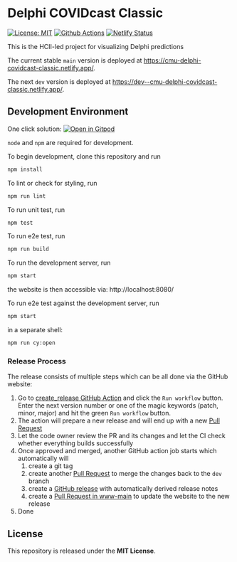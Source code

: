 # Delphi COVIDcast Classic

[![License: MIT][mit-image]][mit-url] [![Github Actions][github-actions-image]][github-actions-url] [![Netlify Status][netlify-image]][netlify-url]

This is the HCII-led project for visualizing Delphi predictions

The current stable `main` version is deployed at https://cmu-delphi-covidcast-classic.netlify.app/.

The next `dev` version is deployed at https://dev--cmu-delphi-covidcast-classic.netlify.app/.

## Development Environment

One click solution: [![Open in Gitpod](https://gitpod.io/button/open-in-gitpod.svg)](https://gitpod.io/#https://github.com/cmu-delphi/www-covidcast-classic)

`node` and `npm` are required for development.

To begin development, clone this repository and run

```sh
npm install
```

To lint or check for styling, run

```sh
npm run lint
```

To run unit test, run

```sh
npm test
```

To run e2e test, run

```sh
npm run build
```

To run the development server, run

```sh
npm start
```

the website is then accessible via: http://localhost:8080/

To run e2e test against the development server, run

```sh
npm start
```

in a separate shell:

```sh
npm run cy:open
```

### Release Process

The release consists of multiple steps which can be all done via the GitHub website:

1. Go to [create_release GitHub Action](https://github.com/cmu-delphi/www-covidcast-classic/actions/workflows/create_release.yml) and click the `Run workflow` button. Enter the next version number or one of the magic keywords (patch, minor, major) and hit the green `Run workflow` button.
1. The action will prepare a new release and will end up with a new [Pull Request](https://github.com/cmu-delphi/www-covidcast-classic/pulls)
1. Let the code owner review the PR and its changes and let the CI check whether everything builds successfully
1. Once approved and merged, another GitHub action job starts which automatically will
   1. create a git tag
   1. create another [Pull Request](https://github.com/cmu-delphi/www-covidcast-classic/pulls) to merge the changes back to the `dev` branch
   1. create a [GitHub release](https://github.com/cmu-delphi/www-covidcast-classic/releases) with automatically derived release notes
   1. create a [Pull Request in www-main](https://github.com/cmu-delphi/www-main/pulls) to update the website to the new release
1. Done

## License

This repository is released under the **MIT License**.

[mit-image]: https://img.shields.io/badge/License-MIT-yellow.svg
[mit-url]: https://opensource.org/licenses/MIT
[github-actions-image]: https://github.com/cmu-delphi/www-covidcast-classic/workflows/ci/badge.svg
[github-actions-url]: https://github.com/cmu-delphi/www-covidcast-classic/actions
[netlify-image]: TODO
[netlify-url]: https://app.netlify.com/sites/cmu-delphi-covidcast-classic/deploys
